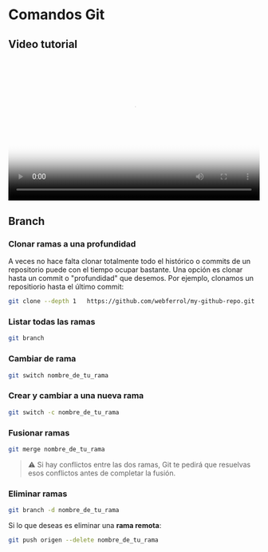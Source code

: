 # Comandos Git

## Video tutorial

<style>
    .video-wrapper {
  position: relative;
  max-width: 1200px;
  padding-bottom: 56.25%; /* 16:9 Aspect Ratio */
  height: 0;
  overflow: hidden;
}

.responsive-video {
  position: absolute;
  top: 0;
  left: 0;
  width: 100%;
  aspect-ratio: 16/9;
  border: 0;
}
</style>

<div class="video-wrapper">
<video class="responsive-video" src="https://www.youtube.com/watch?v=niPExbK8lSw&t=2265s" controls poster="./images/midudev-git-tutorial.webp">
Si no eres capas de reproducir este vídeo visualízalo <a href="https://www.youtube.com/watch?v=niPExbK8lSw&t=2265s">aquí</a>
</video>
</div>

## Branch

### Clonar ramas a una profundidad

A veces no hace falta clonar totalmente todo el histórico o commits de un repositorio puede con el tiempo ocupar bastante. Una opción es clonar hasta un commit o "profundidad" que desemos. Por ejemplo, clonamos un repositiorio hasta el último commit:

```sh
git clone --depth 1   https://github.com/webferrol/my-github-repo.git
```

### Listar todas las ramas

```sh
git branch
```

### Cambiar de rama

```sh
git switch nombre_de_tu_rama
```

### Crear y cambiar a una nueva rama

```sh
git switch -c nombre_de_tu_rama
```

### Fusionar ramas

```sh
git merge nombre_de_tu_rama
```

>⚠️ Si hay conflictos entre las dos ramas, Git te pedirá que resuelvas esos conflictos antes de completar la fusión.

### Eliminar ramas

```sh
git branch -d nombre_de_tu_rama
```

Si lo que deseas es eliminar una **rama remota**:

```sh
git push origen --delete nombre_de_tu_rama
```

